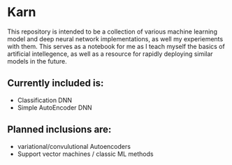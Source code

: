 # Karn

This repository is intended to be a collection of various machine learning model and deep neural network implementations, as well my experiements with them. This serves as a notebook for me as I teach myself the basics of artificial intellegence, as well as a resource for rapidly deploying similar models in the future.


## Currently included is:
- Classification DNN
- Simple AutoEncoder DNN

## Planned inclusions are:
- variational/convulutional Autoencoders
- Support vector machines / classic ML methods
